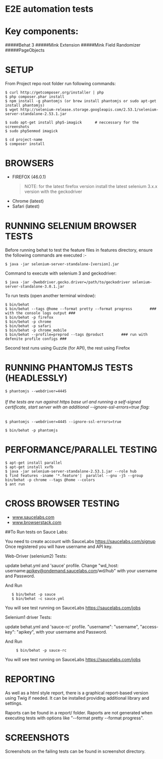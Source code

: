 # E2E automation tests

Key components:
===============
#####Behat 3
#####Mink Extension
#####Mink Field Randomizer
#####PageObjects

SETUP
==============

From Project repo root folder run following commands:

```
$ curl http://getcomposer.org/installer | php
$ php composer.phar install
$ npm install -g phantomjs (or brew install phantomjs or sudo apt-get install phantomjs)
$ wget http://selenium-release.storage.googleapis.com/2.53.1/selenium-server-standalone-2.53.1.jar
```
```
$ sudo apt-get install php5-imagick      # neccessary for the screenshots
$ sudo php5enmod imagick
```

```
$ cd project-name
$ composer install
```

BROWSERS
==============
* FIREFOX (46.0.1)
  > NOTE: for the latest firefox version install the latest selenium 3.x.x version with the geckodriver
* Chrome (latest)
* Safari (latest)


RUNNING SELENIUM BROWSER TESTS
==============================

Before running behat to test the feature files in features directory, ensure the following commands are executed :-

```
$ java -jar selenium-server-standalone-[version].jar
```

Command to execute with selenium 3 and geckodriver:

```
$ java -jar -Dwebdriver.gecko.driver=/path/to/geckodriver selenium-server-standalone-3.0.1.jar
```


To run tests (open another terminal window):

```
$ bin/behat 
$ bin/behat --tags @home --format pretty --format progress        ### with the console logs output ###
$ bin/behat -p firefox
$ bin/behat -p chrome
$ bin/behat -p safari
$ bin/behat -p chrome_mobile
$ bin/behat --profile=preprod --tags @product        ### run with defenite profile configs ###
```

Second test runs using Guzzle (for API), the rest using Firefox

RUNNING PHANTOMJS TESTS (HEADLESSLY)
====================================

```
$ phantomjs --webdriver=4445
```

###### If the tests are run against https base url and running a self-signed certificate, start server with an additional --ignore-ssl-errors=true flag:

```
$ phantomjs --webdriver=4445 --ignore-ssl-errors=true
```

```
$ bin/behat -p phantomjs
```

PERFORMANCE/PARALLEL TESTING
============================

```
$ apt-get install parallel
$ apt-get install xvfb
$ java -jar selenium-server-standalone-2.53.1.jar --role hub
$ find features -iname '*.feature'|  parallel --gnu -j5 --group bin/behat -p chrome --tags @home --colors
$ ant run
```

CROSS BROWSER TESTING
===========================
* www.saucelabs.com
* www.browserstack.com

##To Run tests on Sauce Labs:  

You need to create account with SauceLabs https://saucelabs.com/signup 
Once registered you will have username and API key. 

Web-Driver (selenium2) Tests: 

update behat.yml and 'sauce' profile. 
Change "wd_host: username:apikey@ondemand.saucelabs.com/wd/hub" with your username and Password. 


And Run 

       $ bin/behat -p sauce
       $ bin/behat -c sauce.yml

You will see test running on SauceLabs https://saucelabs.com/jobs  


Selenium1 driver Tests: 

update behat.yml and 'sauce-rc' profile. 
"username":         "username",
"access-key":       "apikey", with your username and Password. 


And Run 

         $ bin/behat -p sauce-rc

You will see test running on SauceLabs https://saucelabs.com/jobs


REPORTING
============

As well as a html style report, there is a graphical report-based version using Twig if needed.
It can be installed providing additional library and settings.

Raports can be found in a report/ folder.
Raports are not generated when executing tests with options like "--format pretty --format progress".


SCREENSHOTS
============

Screenshots on the failing tests can be found in screenshot directory.